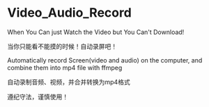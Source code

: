 # Video_Audio_Record
When You Can just Watch the Video but You Can't Download!

当你只能看不能摸的时候！自动录屏吧！

Automatically record Screen(video and audio) on the computer, and combine them into mp4 file with ffmpeg 

自动录制音频、视频，并合并转换为mp4格式

遵纪守法，谨慎使用！
